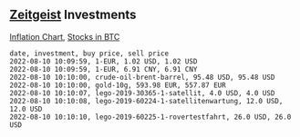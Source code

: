 ## [Zeitgeist](index.html) Investments

[Inflation Chart](https://inflationchart.com),
[Stocks in BTC](https://stonksinbtc.xyz/)

```
date, investment, buy price, sell price
2022-08-10 10:09:59, 1-EUR, 1.02 USD, 1.02 USD
2022-08-10 10:09:59, 1-EUR, 6.91 CNY, 6.91 CNY
2022-08-10 10:10:00, crude-oil-brent-barrel, 95.48 USD, 95.48 USD
2022-08-10 10:10:00, gold-10g, 593.98 EUR, 557.87 EUR
2022-08-10 10:10:07, lego-2019-30365-1-satellit, 4.0 USD, 4.0 USD
2022-08-10 10:10:08, lego-2019-60224-1-satellitenwartung, 12.0 USD, 12.0 USD
2022-08-10 10:10:10, lego-2019-60225-1-rovertestfahrt, 26.0 USD, 26.0 USD
```
